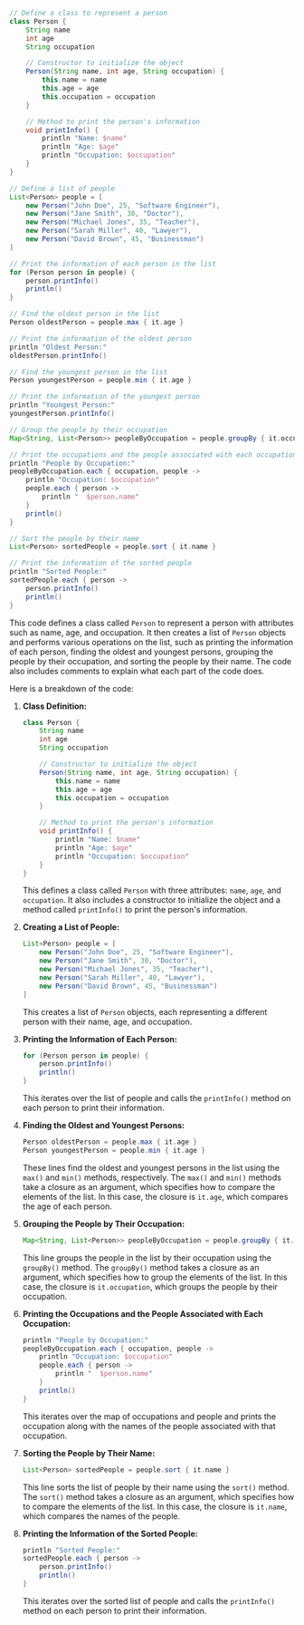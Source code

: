 ```groovy
// Define a class to represent a person
class Person {
    String name
    int age
    String occupation

    // Constructor to initialize the object
    Person(String name, int age, String occupation) {
        this.name = name
        this.age = age
        this.occupation = occupation
    }

    // Method to print the person's information
    void printInfo() {
        println "Name: $name"
        println "Age: $age"
        println "Occupation: $occupation"
    }
}

// Define a list of people
List<Person> people = [
    new Person("John Doe", 25, "Software Engineer"),
    new Person("Jane Smith", 30, "Doctor"),
    new Person("Michael Jones", 35, "Teacher"),
    new Person("Sarah Miller", 40, "Lawyer"),
    new Person("David Brown", 45, "Businessman")
]

// Print the information of each person in the list
for (Person person in people) {
    person.printInfo()
    println()
}

// Find the oldest person in the list
Person oldestPerson = people.max { it.age }

// Print the information of the oldest person
println "Oldest Person:"
oldestPerson.printInfo()

// Find the youngest person in the list
Person youngestPerson = people.min { it.age }

// Print the information of the youngest person
println "Youngest Person:"
youngestPerson.printInfo()

// Group the people by their occupation
Map<String, List<Person>> peopleByOccupation = people.groupBy { it.occupation }

// Print the occupations and the people associated with each occupation
println "People by Occupation:"
peopleByOccupation.each { occupation, people ->
    println "Occupation: $occupation"
    people.each { person ->
        println "  $person.name"
    }
    println()
}

// Sort the people by their name
List<Person> sortedPeople = people.sort { it.name }

// Print the information of the sorted people
println "Sorted People:"
sortedPeople.each { person ->
    person.printInfo()
    println()
}
```

This code defines a class called `Person` to represent a person with attributes such as name, age, and occupation. It then creates a list of `Person` objects and performs various operations on the list, such as printing the information of each person, finding the oldest and youngest persons, grouping the people by their occupation, and sorting the people by their name. The code also includes comments to explain what each part of the code does.

Here is a breakdown of the code:

1. **Class Definition:**

   ```groovy
   class Person {
       String name
       int age
       String occupation

       // Constructor to initialize the object
       Person(String name, int age, String occupation) {
           this.name = name
           this.age = age
           this.occupation = occupation
       }

       // Method to print the person's information
       void printInfo() {
           println "Name: $name"
           println "Age: $age"
           println "Occupation: $occupation"
       }
   }
   ```

   This defines a class called `Person` with three attributes: `name`, `age`, and `occupation`. It also includes a constructor to initialize the object and a method called `printInfo()` to print the person's information.

2. **Creating a List of People:**

   ```groovy
   List<Person> people = [
       new Person("John Doe", 25, "Software Engineer"),
       new Person("Jane Smith", 30, "Doctor"),
       new Person("Michael Jones", 35, "Teacher"),
       new Person("Sarah Miller", 40, "Lawyer"),
       new Person("David Brown", 45, "Businessman")
   ]
   ```

   This creates a list of `Person` objects, each representing a different person with their name, age, and occupation.

3. **Printing the Information of Each Person:**

   ```groovy
   for (Person person in people) {
       person.printInfo()
       println()
   }
   ```

   This iterates over the list of people and calls the `printInfo()` method on each person to print their information.

4. **Finding the Oldest and Youngest Persons:**

   ```groovy
   Person oldestPerson = people.max { it.age }
   Person youngestPerson = people.min { it.age }
   ```

   These lines find the oldest and youngest persons in the list using the `max()` and `min()` methods, respectively. The `max()` and `min()` methods take a closure as an argument, which specifies how to compare the elements of the list. In this case, the closure is `it.age`, which compares the age of each person.

5. **Grouping the People by Their Occupation:**

   ```groovy
   Map<String, List<Person>> peopleByOccupation = people.groupBy { it.occupation }
   ```

   This line groups the people in the list by their occupation using the `groupBy()` method. The `groupBy()` method takes a closure as an argument, which specifies how to group the elements of the list. In this case, the closure is `it.occupation`, which groups the people by their occupation.

6. **Printing the Occupations and the People Associated with Each Occupation:**

   ```groovy
   println "People by Occupation:"
   peopleByOccupation.each { occupation, people ->
       println "Occupation: $occupation"
       people.each { person ->
           println "  $person.name"
       }
       println()
   }
   ```

   This iterates over the map of occupations and people and prints the occupation along with the names of the people associated with that occupation.

7. **Sorting the People by Their Name:**

   ```groovy
   List<Person> sortedPeople = people.sort { it.name }
   ```

   This line sorts the list of people by their name using the `sort()` method. The `sort()` method takes a closure as an argument, which specifies how to compare the elements of the list. In this case, the closure is `it.name`, which compares the names of the people.

8. **Printing the Information of the Sorted People:**

   ```groovy
   println "Sorted People:"
   sortedPeople.each { person ->
       person.printInfo()
       println()
   }
   ```

   This iterates over the sorted list of people and calls the `printInfo()` method on each person to print their information.